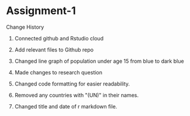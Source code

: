 # Assignment-1
Change History

1. Connected github and Rstudio cloud

2. Add relevant files to Github repo

3. Changed line graph of population under age 15 from blue to dark blue

4. Made changes to research question

5. Changed code formatting for easier readability. 

6. Removed any countries with "(UN)" in their names. 

7. Changed title and date of r markdown file. 